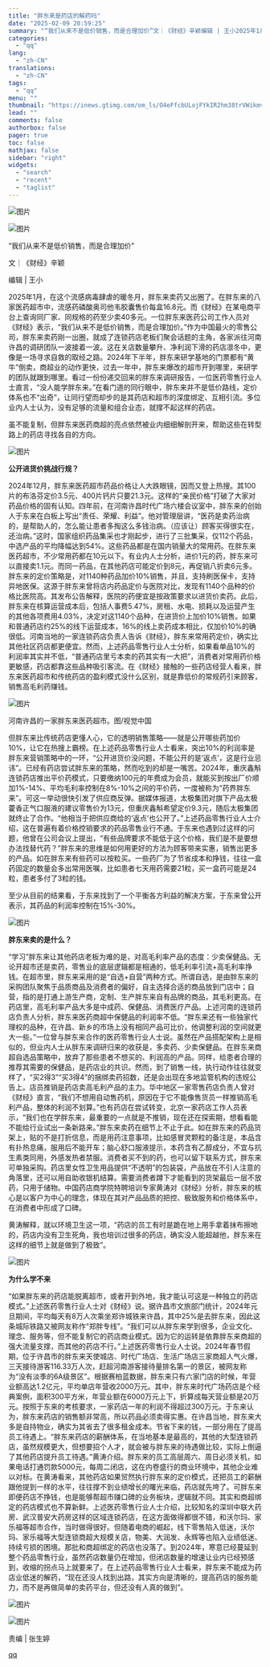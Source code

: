 ```yaml
---
title: "胖东来是药店的解药吗"
date: "2025-02-09 20:59:25"
summary: "“我们从来不是低价销售，而是合理加价”文｜《财经》辛颖编辑 | 王小2025年1月，在这个流感病毒肆..."
categories:
  - "qq"
lang:
  - "zh-CN"
translations:
  - "zh-CN"
tags:
  - "qq"
menu: ""
thumbnail: "https://inews.gtimg.com/om_ls/O4eFfcbULojFYkIR2hm38trVWikmvESpnijN_S-r2l-zgAA_640360/0"
lead: ""
comments: false
authorbox: false
pager: true
toc: false
mathjax: false
sidebar: "right"
widgets:
  - "search"
  - "recent"
  - "taglist"
---
```


![图片](https://inews.gtimg.com/om_bt/OsudFy1w8HlnR7qZPDdV47KhDY_ZNbwsCaG9KF73BRrx4AA/641)  
  

![图片](https://inews.gtimg.com/om_bt/Ov-pMptInN28UuFk9lznVDV00pB08plvOyIIaInz5hfS0AA/641)

  
  

“我们从来不是低价销售，而是合理加价”

文｜《财经》辛颖

编辑 | 王小

2025年1月，在这个流感病毒肆虐的暖冬月，胖东来卖药又出圈了。在胖东来的八家医药超市中，流感药磷酸奥司他韦胶囊售价每盒16.8元。而《财经》在某电商平台上查询同厂家、同规格的药至少卖40多元。一位胖东来医药公司工作人员对《财经》表示，“我们从来不是低价销售，而是合理加价。”作为中国最火的零售公司，胖东来卖药刚一出圈，就成了连锁药店老板们聚会话题的主角，各家派往河南许昌的调研团队一波接着一波。这在关店数量攀升、净利润下滑的药店凛冬中，更像是一场寻求自救的取经之路。2024年下半年，胖东来研学基地的门票都有“黄牛”倒卖，商超业的动作更快，过去一年中，胖东来爆改的超市开到哪里，来研学的团队就跟到哪里。看过一份份递交回来的胖东来调研报告，一位医药零售行业人士直言，“没人能学胖东来。”在看门道的同行眼中，胖东来并不是低价路线，定价体系也不“出奇”，让同行望而却步的是其药店和超市的深度绑定、互相引流。多位业内人士认为，没有足够的流量和组合业态，就撑不起这样的药店。

虽不能复制，但胖东来医药商超的亮点依然被业内细细解剖开来，帮助这些在转型路上的药店寻找各自的方向。

![图片](https://inews.gtimg.com/om_bt/OWp0zWJoEHJ9X2mTDGuylbq7c3YKQcgl3cwM3J3EnnpRoAA/641)

******公开进货价挑战行规？******

2024年12月，胖东来医药超市药品价格让人大跌眼镜，因而又登上热搜。其100片的布洛芬定价3.5元、400片钙片只要21.3元。这样的“亲民价格”打破了大家对药品价格的固有认知。四年前，在河南许昌时代广场六楼会议室中，胖东来的创始人于东来在白板上写出“责任、荣耀、利益”。他对管理层讲，“医药是卖药治病的，是帮助人的，怎么能让患者多掏这么多钱治病。（应该让）顾客买得很实在，还治病。”这时，国家组织药品集采也才刚起步，进行了三批集采，仅112个药品，中选产品的平均降幅达到54%。这些药品都是在国内销量大的常用药。在胖东来医药超市，不少常用药都在10元以下。有业内人士分析，进价1元的药，胖东来可以直接卖1.1元。而同一药品，在其他药店可能定价到8元，再促销八折卖6元多。胖东来的定价策略是，对1140种药品加价10%销售，并且，支持刷医保卡，支持异地医保。这源于胖东来曾将店内药品定价与医院对比，发现有1140个品种的价格比医院高。其发布公告解释，医院的药便宜是按政策要求以进货价卖药。此后，胖东来在核算运营成本后，包括人事费5.47%，房租、水电、损耗以及运营产生的其他各项费用4.03%，决定对这1140个品种，在进货价上加价10%销售。如果和普通药店约25%的线下运营成本，16%的线上卖药成本相比，仅加价10%的确很低。河南当地的一家连锁药店负责人告诉《财经》，胖东来常用药定价，确实比其他社区药店都更便宜。然而，上述药品零售行业人士分析，如果看单品10%的利润率其实并不低，“普通药店里亏本卖的药其实有一大把”，消费者对常用药价格更敏感，药店都靠这些品种吸引客流。在《财经》接触的一些药店经营人看来，胖东来医药超市和传统药店的盈利模式没什么区别，就是靠低价的常规药引来顾客，销售高毛利药赚钱。

![图片](https://inews.gtimg.com/om_bt/OzdONUUwga1q83V_7MqXQSFdoBB3ZmR2ozcDLLVi06zSMAA/641)

河南许昌的一家胖东来医药超市。图/视觉中国

但胖东来比传统药店更懂人心，它的透明销售策略——就是公开哪些药加价10%，让它在热搜上霸榜。在上述药品零售行业人士看来，突出10%的利润率是胖东来营销策略中的一环，“公开进货价没问题，不能公开的是‘返点’，这是行业忌讳”。已经有药店尝试胖东来的策略，然而吃到的却是一嘴苦。2024年，重庆鑫斛连锁药店推出平价药模式，只要缴纳100元的年费成为会员，就能买到按出厂价顺加1%-14%、平均毛利率控制在8%-10%之间的平价药，一度被称为“药界胖东来”。可这一举动很快引发了供应商反弹。据媒体报道，太极集团对旗下产品太极藿香正气口服液的建议零售价为13元，但重庆鑫斛希望定价9.3元，随后太极集团就终止了合作。“他相当于把供应商给的‘返点’也公开了。”上述药品零售行业人士介绍，这在普遍有着价格控销要求的药品零售业行不通。于东来也遇到过这样的问题，他曾在公司会议上提出，“有些品牌要求不能低于这个价格，我们是不是要想办法找替代药？”胖东来的思维是如何用更好的方法为顾客带来实惠，销售出更多的产品。如在胖东来有些药可以按粒买。一些药厂为了节省成本和挣钱，往往一盒药固定的数量会多出常用医嘱，比如患者七天用药需要21粒，买一盒药可能是24粒，患者多付了3粒的钱。

至少从目前的结果看，于东来找到了一个平衡各方利益的解决方案，于东来曾公开表示，其药品的利润率控制在15%-30%。

![图片](https://inews.gtimg.com/om_bt/O2JpI7pA7FRd4L6GeayQnAjFtCuzOGxeXPEm1iuGgZJpsAA/641)

******胖东来卖的是什么？******

“学习”胖东来让其他药店老板为难的是，对高毛利率产品的态度：少卖保健品。无论开超市还是卖药，零售业的底层逻辑都是相通的，低毛利率引流+高毛利率挣钱。在超市里，胖东来采用的是“自选+自营”两种方式。所谓自选，是由胖东来的采购团队聚焦于品质商品及消费者的偏好，自主选择合适的商品放到门店中；自营，指的是打通上游生产商，定制、生产胖东来自有品牌的商品，其毛利更高。在药店里，高毛利率产品大多是中成药、保健品、消费医疗产品。上述河南的连锁药店负责人分析，胖东来医药商超中保健品的利润率不低。“胖东来还有一些独家代理权的品种，在许昌、新乡的市场上没有相同产品可比价，他调整利润的空间就更大一些。”一位曾与胖东来合作的医药零售行业人士说。虽然在产品搭配架构上是相似的，但业内人士从胖东来调研归来的收获是，多卖药、少卖保健品。在胖东来商超自选品策略中，放弃了那些患者不想买的、利润高的产品。同样，给患者合理的推荐其需要的保健品，是药店业的共识。然而，到了销售一线，执行动作往往就变样了，“买2得3”“买3得4”的捆绑卖药招数，还是会出现在多地监管机构的违规公告上。店员推销是药店卖高毛利产品的主力。华中地区一家零售药店负责人曾对《财经》直言，“我们不想用自动售药机，原因在于它不能像售货员一样推销高毛利产品，整体的利润不划算。”也有药店在尝试转变，北京一家药店工作人员表示，“我们也在学胖东来，最重要的一点就是不推销，现在还在探索期，想看看能不能给行业试出一条新路来。”胖东来卖药在细节上不止于此。如在胖东来的药品货架上，贴的不是打折信息，而是用药注意事项，比如感冒灵颗粒的备注是，本品含有扑热息痛，服用后不能开车；脑心舒口服液提示，本药含有乙醇成分，不宜与抗生素类同用，外感发热者禁服。消费者买不到的药，也可以留下联系方式，胖东来可单独采购。药店里女性卫生用品提供“不透明”的包装袋，产品放在不引人注意的角落里，还可以用自助收银机结算。需要消费者蹲下才能看到的货架最后一层不放药，只用于储物。中国药店商学院特聘培训专家黄涛对《财经》分析，胖东来的核心是以客户为中心的理念，体现在其对产品品质的把控、极致服务和价格体系中，在消费者中形成了口碑。

黄涛解释，就以环境卫生这一项，“药店的员工有时是跪在地上用手拿着抹布擦地的，药店内没有卫生死角，我也培训过很多的药店，确实没人能超越他，胖东来在这样的细节上就是做到了极致”。

![图片](https://inews.gtimg.com/om_bt/OjkQjCBQZmdESNv6P9DIm3pvmQYJMvkMYaItEcYftQDGoAA/641)

******为什么学不来******

“如果胖东来的药店能脱离超市，或者开到外地，我才能认可这是一种独立的药店模式。”上述医药零售行业人士对《财经》说。据许昌市文旅部门统计，2024年元旦期间，平均每天有8万人次乘坐郑许城铁来许昌，其中25%是去胖东来，因此这条城际铁路又被网友称作“郑胖专线”。“我们可以从胖东来学到很多，企业文化、理念、服务等，但不能复制它的药店商业模式。因为它的运转是依靠胖东来商超的强大流量支撑，而其他的药店不行。”上述医药零售行业人士说。2024年春节假期，位于许昌市的胖东来天使城店、时代广场店、生活广场店三家商超人气火爆，三天接待游客116.33万人次，赶超河南游客接待量排名第一的景区，被网友称为“没有淡季的6A级景区”。根据赛柏蓝数据，胖东来只有六家门店的时候，年营业额高达1.2亿元，平均单店年营收2000万元。其中，胖东来时代广场药店是个经典案例，面积300平方米，年营业额在6000万元上下，折算成每天营业额是20万元。按照于东来的考核要求，一家药店一年的利润不得超过300万元。于东来认为，胖东来药店的销售额非常高，所以药品必须卖得实惠。在许昌当地，胖东来大多是自持物业，确实为其省去了很多租金成本。节省下来的钱，一部分用在了提高员工待遇上。“胖东来药店的薪酬体系，在当地基本是最高的，其他的大型连锁药店，虽然规模更大，但想要招个人才，就会被与胖东来的待遇做比较，实际上倒逼了其他药店提升员工待遇。”黄涛介绍。胖东来的员工高层周六、周日必须关机，如果电话打通罚款5000元，每周二闭店，这在内卷盛行的商业环境中，其他企业难以对标。在黄涛看来，其他药店如果贸然执行胖东来的定价模式，还把员工的薪酬跟他提到一样的水平，往往撑不到业绩增长的曙光来临，药店就先垮了。可胖东来即便药店不挣钱，也是能够帮超市赚口碑的业务板块，逻辑就不同。其实和商超绑定的药店模式也不算新鲜。上述医药零售行业人士介绍，比较知名的深圳中联大药房、武汉普安大药房这样的区域连锁药店，在这方面做得都很不错，和沃尔玛、家乐福等超市合作，当时做得很好。但随着电商的崛起，线下零售陷入低迷，沃尔玛、家乐福等大型连锁商超大规模关店，物美、大润发、永辉等也陷入业绩低迷、持续亏损的困境。那批和商超绑定的药店也没落了。到2024年，寒意已经蔓延到整个药品零售行业，虽然药店数量仍在增加，但闭店数量的增速让业内已经预感到，收缩的拐点马上就要来了。在上述药品零售行业人士看来，胖东来不能成为药店业低迷的解药，“现在还没人找到出路，其实方向是清晰的，提高药店的服务能力，而不是再做简单的卖药平台，但还没有人真的做到”。

![图片](https://inews.gtimg.com/om_bt/O7D24ztijbQB6IhZgAuJBL0dStfFTM9YCMZF3Rb-7iIbIAA/641)

![图片](https://inews.gtimg.com/om_bt/OYy8KQvyM6fdSE_pWTutDpoFUlo30BVOja485gzpzBkg4AA/641)

责编 | 张生婷

[qq](https://new.qq.com/rain/a/20250208A07VGE00)
